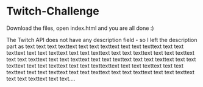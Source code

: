 # Twitch-Challenge
Download the files, open index.html and you are all done :)

The Twitch API does not have any description field - so I left the description part as text text text texttext text text texttext text text texttext text text texttext text text texttext text text texttext text text texttext text text texttext text text texttext text text texttext text text texttext text text texttext text text texttext text text texttext text text texttexttext text text texttext text text texttext text text texttext text text texttext text text texttext text text texttext text text texttext text text....

